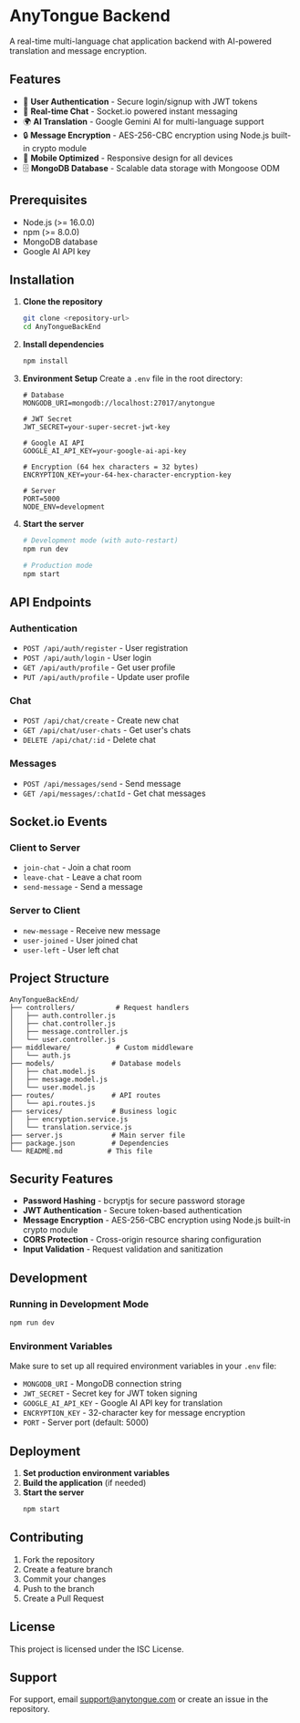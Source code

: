 # AnyTongue Backend

A real-time multi-language chat application backend with AI-powered translation and message encryption.

## Features

- 🔐 **User Authentication** - Secure login/signup with JWT tokens
- 💬 **Real-time Chat** - Socket.io powered instant messaging
- 🌍 **AI Translation** - Google Gemini AI for multi-language support
- 🔒 **Message Encryption** - AES-256-CBC encryption using Node.js built-in crypto module
- 📱 **Mobile Optimized** - Responsive design for all devices
- 🗄️ **MongoDB Database** - Scalable data storage with Mongoose ODM

## Prerequisites

- Node.js (>= 16.0.0)
- npm (>= 8.0.0)
- MongoDB database
- Google AI API key

## Installation

1. **Clone the repository**
   ```bash
   git clone <repository-url>
   cd AnyTongueBackEnd
   ```

2. **Install dependencies**
   ```bash
   npm install
   ```

3. **Environment Setup**
   Create a `.env` file in the root directory:
   ```env
   # Database
   MONGODB_URI=mongodb://localhost:27017/anytongue
   
   # JWT Secret
   JWT_SECRET=your-super-secret-jwt-key
   
   # Google AI API
   GOOGLE_AI_API_KEY=your-google-ai-api-key
   
   # Encryption (64 hex characters = 32 bytes)
   ENCRYPTION_KEY=your-64-hex-character-encryption-key
   
   # Server
   PORT=5000
   NODE_ENV=development
   ```

4. **Start the server**
   ```bash
   # Development mode (with auto-restart)
   npm run dev
   
   # Production mode
   npm start
   ```

## API Endpoints

### Authentication
- `POST /api/auth/register` - User registration
- `POST /api/auth/login` - User login
- `GET /api/auth/profile` - Get user profile
- `PUT /api/auth/profile` - Update user profile

### Chat
- `POST /api/chat/create` - Create new chat
- `GET /api/chat/user-chats` - Get user's chats
- `DELETE /api/chat/:id` - Delete chat

### Messages
- `POST /api/messages/send` - Send message
- `GET /api/messages/:chatId` - Get chat messages

## Socket.io Events

### Client to Server
- `join-chat` - Join a chat room
- `leave-chat` - Leave a chat room
- `send-message` - Send a message

### Server to Client
- `new-message` - Receive new message
- `user-joined` - User joined chat
- `user-left` - User left chat

## Project Structure

```
AnyTongueBackEnd/
├── controllers/          # Request handlers
│   ├── auth.controller.js
│   ├── chat.controller.js
│   ├── message.controller.js
│   └── user.controller.js
├── middleware/           # Custom middleware
│   └── auth.js
├── models/              # Database models
│   ├── chat.model.js
│   ├── message.model.js
│   └── user.model.js
├── routes/              # API routes
│   └── api.routes.js
├── services/            # Business logic
│   ├── encryption.service.js
│   └── translation.service.js
├── server.js            # Main server file
├── package.json         # Dependencies
└── README.md           # This file
```

## Security Features

- **Password Hashing** - bcryptjs for secure password storage
- **JWT Authentication** - Secure token-based authentication
- **Message Encryption** - AES-256-CBC encryption using Node.js built-in crypto module
- **CORS Protection** - Cross-origin resource sharing configuration
- **Input Validation** - Request validation and sanitization

## Development

### Running in Development Mode
```bash
npm run dev
```

### Environment Variables
Make sure to set up all required environment variables in your `.env` file:

- `MONGODB_URI` - MongoDB connection string
- `JWT_SECRET` - Secret key for JWT token signing
- `GOOGLE_AI_API_KEY` - Google AI API key for translation
- `ENCRYPTION_KEY` - 32-character key for message encryption
- `PORT` - Server port (default: 5000)

## Deployment

1. **Set production environment variables**
2. **Build the application** (if needed)
3. **Start the server**
   ```bash
   npm start
   ```

## Contributing

1. Fork the repository
2. Create a feature branch
3. Commit your changes
4. Push to the branch
5. Create a Pull Request

## License

This project is licensed under the ISC License.

## Support

For support, email support@anytongue.com or create an issue in the repository.